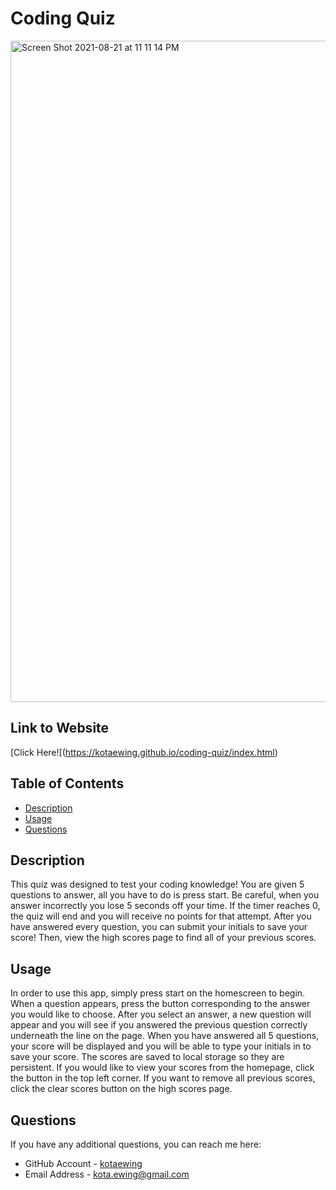 
# Coding Quiz
<img width="1058" alt="Screen Shot 2021-08-21 at 11 11 14 PM" src="https://user-images.githubusercontent.com/79291655/130343205-f6222e05-37bb-4f27-a43d-cd2a8a442c70.png">

## Link to Website
[Click Here![(https://kotaewing.github.io/coding-quiz/index.html)

## Table of Contents
* [Description](#description)
* [Usage](#usage)
* [Questions](#questions)


## Description
This quiz was designed to test your coding knowledge!  You are given 5 questions to answer, all you have to do is press start.  Be careful, when you answer incorrectly you lose 5 seconds off your time.  If the timer reaches 0, the quiz will end and you will receive no points for that attempt.  After you have answered every question, you can submit your initials to save your score!  Then, view the high scores page to find all of your previous scores.

## Usage
In order to use this app, simply press start on the homescreen to begin.  When a question appears, press the button corresponding to the answer you would like to choose.  After you select an answer, a new question will appear and you will see if you answered the previous question correctly underneath the line on the page.  When you have answered all 5 questions, your score will be displayed and you will be able to type your initials in to save your score.  The scores are saved to local storage so they are persistent.  If you would like to view your scores from the homepage, click the button in the top left corner.  If you want to remove all previous scores, click the clear scores button on the high scores page.


## Questions
If you have any additional questions, you can reach me here:

* GitHub Account - [kotaewing](https://github.com/kotaewing)
* Email Address - kota.ewing@gmail.com
